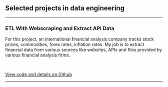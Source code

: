## Selected projects in data engineering

---

### ETL With Webscraping and Extract API Data
<p>
For this project, an international financial analysis company tracks stock prices, commodities, forex rates, inflation rates. My job is to extract financial data from various sources like websites, APIs and files provided by various financial analysis firms.
</p>
<p>
<a href="#"><img src="https://img.shields.io/badge/Python-white?logo=Python" alt=""></a> 
<a href="#"><img src="https://img.shields.io/badge/Jupyter-white?logo=Jupyter" alt=""></a> 
</p>
<p>
<a href="[https://colab.research.google.com/drive/1d_q0vUpgwmbN7imUcdsbuDwJ61OuBjvO?usp=sharing](https://github.com/mdimohamad/ETL-project/blob/main/Extract%2C%20Transform%2C%20Load%20(ETL)%20Project.ipynb)">View code and details on Github</a>
</p>

---
<!--### Category Name 1
<p>
For this project, 
</p>
[Project 1 Title](/sample_page)
<img src="images/dummy_thumbnail.jpg?raw=true"/>

---
[Project 2 Title](/pdf/sample_presentation.pdf)
<img src="images/dummy_thumbnail.jpg?raw=true"/>

---
[Project 3 Title](http://example.com/)
<img src="images/dummy_thumbnail.jpg?raw=true"/>
### Category Name 2

- [Project 1 Title](http://example.com/)
- [Project 2 Title](http://example.com/)
- [Project 3 Title](http://example.com/)
- [Project 4 Title](http://example.com/)
- [Project 5 Title](http://example.com/)

---




---
-->
<!--<p style="font-size:11px">Page template forked from <a href="https://github.com/evanca/quick-portfolio">evanca</a></p> -->
<!-- Remove above link if you don't want to attibute -->
